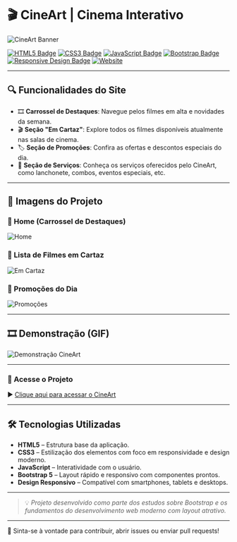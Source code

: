 # 🎬 CineArt | Cinema Interativo

![CineArt Banner](https://giuseppinhu.github.io/portifolio/src/assets/projects/cineart.jpeg)

[![HTML5 Badge](https://img.shields.io/badge/HTML5-E34F26?style=flat&logo=html5&logoColor=white)](https://developer.mozilla.org/en-US/docs/Web/HTML)
[![CSS3 Badge](https://img.shields.io/badge/CSS3-1572B6?style=flat&logo=css3&logoColor=white)](https://developer.mozilla.org/en-US/docs/Web/CSS)
[![JavaScript Badge](https://img.shields.io/badge/JavaScript-F7DF1E?style=flat&logo=javascript&logoColor=black)](https://developer.mozilla.org/en-US/docs/Web/JavaScript)
[![Bootstrap Badge](https://img.shields.io/badge/Bootstrap-7952B3?style=flat&logo=bootstrap&logoColor=white)](https://getbootstrap.com/)
[![Responsive Design Badge](https://img.shields.io/badge/Responsive-Design-blue?style=flat)]()
[![Website](https://img.shields.io/website?url=https%3A%2F%2Fcine-art-project.vercel.app)](https://cine-art-project.vercel.app/)

---

## 🔍 Funcionalidades do Site

- 🎞 **Carrossel de Destaques**: Navegue pelos filmes em alta e novidades da semana.
- 🎬 **Seção "Em Cartaz"**: Explore todos os filmes disponíveis atualmente nas salas de cinema.
- 🏷️ **Seção de Promoções**: Confira as ofertas e descontos especiais do dia.
- 🍿 **Seção de Serviços**: Conheça os serviços oferecidos pelo CineArt, como lanchonete, combos, eventos especiais, etc.

---

## 📸 Imagens do Projeto

### 🎥 Home (Carrossel de Destaques)
![Home](https://via.placeholder.com/800x400?text=Carrossel+de+Destaques)

### 🧾 Lista de Filmes em Cartaz
![Em Cartaz](https://via.placeholder.com/800x400?text=Filmes+Em+Cartaz)

### 💸 Promoções do Dia
![Promoções](https://via.placeholder.com/800x400?text=Promoções)

---

## 🎞️ Demonstração (GIF)

![Demonstração CineArt](https://via.placeholder.com/800x500.gif?text=Demo+GIF)

---

### 🔗 Acesse o Projeto

▶︎ [Clique aqui para acessar o CineArt](https://cine-art-project.vercel.app/)

---

## 🛠 Tecnologias Utilizadas

- **HTML5** – Estrutura base da aplicação.
- **CSS3** – Estilização dos elementos com foco em responsividade e design moderno.
- **JavaScript** – Interatividade com o usuário.
- **Bootstrap 5** – Layout rápido e responsivo com componentes prontos.
- **Design Responsivo** – Compatível com smartphones, tablets e desktops.

---


> 💡 *Projeto desenvolvido como parte dos estudos sobre Bootstrap e os fundamentos do desenvolvimento web moderno com layout atrativo.*

---

📂 Sinta-se à vontade para contribuir, abrir issues ou enviar pull requests!
